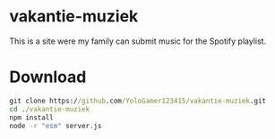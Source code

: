 # vakantie-muziek
This is a site were my family can submit music for the Spotify playlist.

# Download

```cmd
git clone https://github.com/YoloGamer123415/vakantie-muziek.git
cd ./vakantie-muziek
npm install
node -r "esm" server.js
```
